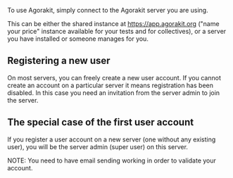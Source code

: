 To use Agorakit, simply connect to the Agorakit server you are using.

This can be either the shared instance at https://app.agorakit.org ("name your price" instance available for your tests and for collectives), or a server you have installed or someone manages for you.

## Registering a new user
On most servers, you can freely create a new user account. If you cannot create an account on a particular server it means registration has been disabled. In this case you need an invitation from the server admin to join the server.

## The special case of the first user account
If you register a user account on a new server (one without any existing user), you will be the server admin (super user) on this server.


NOTE: You need to have email sending working in order to validate your account.
